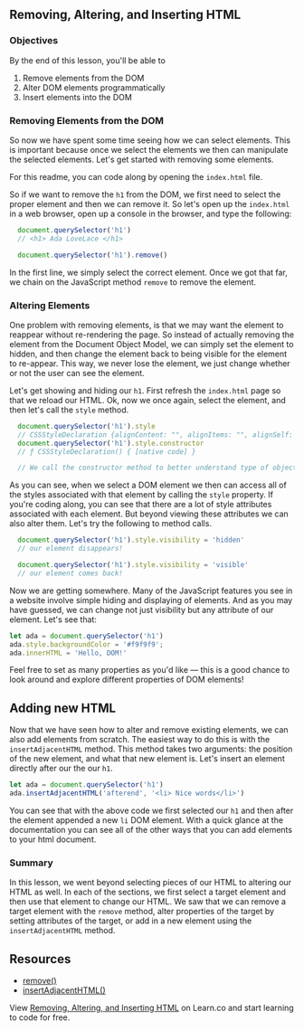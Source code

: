 Removing, Altering, and Inserting HTML
---

### Objectives

By the end of this lesson, you'll be able to

1. Remove elements from the DOM
2. Alter DOM elements programmatically
3. Insert elements into the DOM

### Removing Elements from the DOM

So now we have spent some time seeing how we can select elements.  This is important because once we select the elements we then can manipulate the selected elements.  Let's get started with removing some elements.

For this readme, you can code along by opening the `index.html` file.

So if we want to remove the `h1` from the DOM, we first need to select the proper element and then we can remove it.  So let's open up the `index.html` in a web browser, open up a console in the browser, and type the following:

```js
  document.querySelector('h1')
  // <h1> Ada LoveLace </h1>

  document.querySelector('h1').remove()
```

In the first line, we simply select the correct element.  Once we got that far, we chain on the JavaScript method `remove` to remove the element.  

### Altering Elements

One problem with removing elements, is that we may want the element to reappear without re-rendering the page.  So instead of actually removing the element from the Document Object Model, we can simply set the element to hidden, and then change the element back to being visible for the element to re-appear.  This way, we never lose the element, we just change whether or not the user can see the element.  

Let's get showing and hiding our `h1`.  First refresh the `index.html` page so that we reload our HTML.  Ok, now we once again, select the element, and then let's call the `style` method.


```js
  document.querySelector('h1').style
  // CSSStyleDeclaration {alignContent: "", alignItems: "", alignSelf: "", alignmentBaseline: "", all: "", …}
  document.querySelector('h1').style.constructor
  // ƒ CSSStyleDeclaration() { [native code] }

  // We call the constructor method to better understand type of object is returned.  Here the constructor is named CSSStyleDeclaration.
```

As you can see, when we select a DOM element we then can access all of the styles associated with that element by calling the `style` property.  If you're coding along, you can see that there are a lot of style attributes associated with each element.  But beyond viewing these attributes we can also alter them.  Let's try the following to method calls.

```js
  document.querySelector('h1').style.visibility = 'hidden'
  // our element disappears!

  document.querySelector('h1').style.visibility = 'visible'
  // our element comes back!
```

Now we are getting somewhere.  Many of the JavaScript features you see in a website involve simple hiding and displaying of elements.  And as you may have guessed, we can change not just visibility but any attribute of our element.  Let's see that:

``` javascript
let ada = document.querySelector('h1')
ada.style.backgroundColor = '#f9f9f9';
ada.innerHTML = 'Hello, DOM!'
```

Feel free to set as many properties as you'd like — this is a good chance to look around and explore different properties of DOM elements!

## Adding new HTML

Now that we have seen how to alter and remove existing elements, we can also add elements from scratch.  The easiest way to do this is with the `insertAdjacentHTML` method.  This method takes two arguments: the position of the new element, and what that new element is.  Let's insert an element directly after our the our `h1`.

```js
let ada = document.querySelector('h1')
ada.insertAdjacentHTML('afterend', '<li> Nice words</li>')
```

You can see that with the above code we first selected our `h1` and then after the element appended a new `li` DOM element.  With a quick glance at the documentation you can see all of the other ways that you can add elements to your html document.

### Summary

In this lesson, we went beyond selecting pieces of our HTML to altering our HTML as well.  In each of the sections, we first select a target element and then use that element to change our HTML.  We saw that we can remove a target element with the `remove` method, alter properties of the target by setting attributes of the target, or add in a new element using the `insertAdjacentHTML` method.

## Resources

- [remove()](https://developer.mozilla.org/en-US/docs/Web/API/ChildNode/remove)
- [insertAdjacentHTML()](https://developer.mozilla.org/en-US/docs/Web/API/Element/insertAdjacentHTML)

<p class='util--hide'>View <a href='https://learn.co/lessons/removing-altering-and-inserting-HTML'>Removing, Altering, and Inserting HTML</a> on Learn.co and start learning to code for free.</p>
